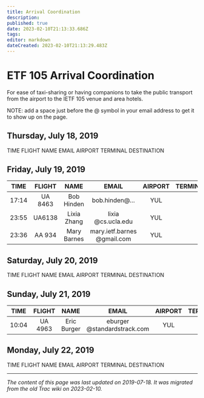 ```yaml
---
title: Arrival Coordination
description: 
published: true
date: 2023-02-10T21:13:33.686Z
tags: 
editor: markdown
dateCreated: 2023-02-10T21:13:29.483Z
---
```


# ETF 105 Arrival Coordination
For ease of taxi-sharing or having companions to take the public transport from the airport to the IETF 105 venue and area hotels.

NOTE: add a space just before the @ symbol in your email address to get it to show up on the page.

## Thursday, July 18, 2019

TIME	FLIGHT	NAME	EMAIL	AIRPORT	TERMINAL	DESTINATION
## Friday, July 19, 2019
|  TIME |  FLIGHT |     NAME    |            EMAIL            | AIRPORT | TERMINAL | DESTINATION |
|:-----:|:-------:|:-----------:|:---------------------------:|:-------:|:--------:|:-----------:|
| 17:14 | UA 8463 | Bob Hinden  | bob.hinden@…                | YUL     |          | Fairmont    |
| 23:55 | UA6138  | Lixia Zhang | lixia @cs.ucla.edu          | YUL     |          | Fairmont    |
| 23:36 | AA 934  | Mary Barnes | mary.ietf.barnes @gmail.com | YUL     |          | Fairmont    |
## Saturday, July 20, 2019

TIME	FLIGHT	NAME	EMAIL	AIRPORT	TERMINAL	DESTINATION
## Sunday, July 21, 2019
|  TIME |  FLIGHT |     NAME    |            EMAIL            | AIRPORT | TERMINAL | DESTINATION |
|:-----:|:-------:|:-----------:|:---------------------------:|:-------:|:--------:|:-----------:|
| 10:04 | UA 4963 | Eric Burger | eburger @standardstrack.com | YUL     |          | Fairmont    |
## Monday, July 22, 2019

TIME	FLIGHT	NAME	EMAIL	AIRPORT	TERMINAL	DESTINATION
&nbsp;
&nbsp;
&nbsp;

---

*The content of this page was last updated on 2019-07-18. It was migrated from the old Trac wiki on 2023-02-10.*

